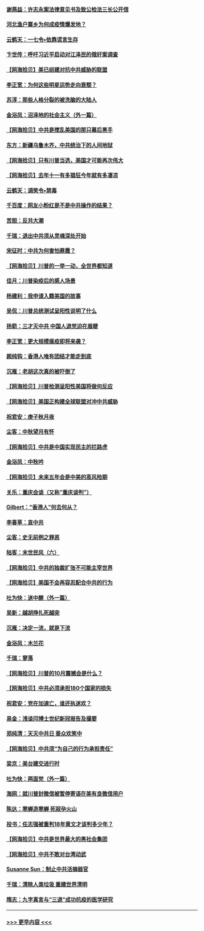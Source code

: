 #### [谢燕益：许志永案法律意见书及致公检法三长公开信](../pages/nsc993/n12470870.md?t=10130351) 
#### [河北渔户寨乡为何成疫情爆发地？](../pages/nsc993/n12464936.md?t=10130351) 
#### [云鹤天：一七令▪依靠谎言生存](../pages/nsc993/n12470034.md?t=10130351) 
#### [卞世传：呼吁习近平启动对江泽民的俄奸案调查](../pages/nsc993/n12469722.md?t=10130351) 
#### [【网海拾贝】美已组建对抗中共威胁的联盟](../pages/nsc993/n12469018.md?t=10130351) 
#### [李正宽：为何这些明星运势走向衰颓？](../pages/nsc993/n12468730.md?t=10130351) 
#### [苏淳：那些人格分裂的被洗脑的大陆人](../pages/nsc993/n12467858.md?t=10130351) 
#### [金浴凤：沼泽地的社会主义（外一篇）](../pages/nsc993/n12467792.md?t=10130351) 
#### [【网海拾贝】中共是搅乱美国的那只幕后黑手](../pages/nsc993/n12467700.md?t=10130351) 
#### [东方：新疆乌鲁木齐，中共统治下的人间地狱](../pages/nsc993/n12466075.md?t=10130351) 
#### [【网海拾贝】只有川普当选，美国才可能再次伟大](../pages/nsc993/n12466013.md?t=10130351) 
#### [【网海拾贝】去年十一有多猖狂今年就有多凄凉](../pages/nsc993/n12463649.md?t=10130351) 
#### [云鹤天：调笑令▪禁毒](../pages/nsc993/n12462975.md?t=10130351) 
#### [千百度：网友小粉红是不是中共操作的结果？](../pages/nsc993/n12461025.md?t=10130351) 
#### [苦胆：反共大潮](../pages/nsc993/n12459469.md?t=10130351) 
#### [千瑞：退出中共须从灵魂深处开始](../pages/nsc993/n12459437.md?t=10130351) 
#### [宋征时：中共为何害怕蔡霞？](../pages/nsc993/n12459097.md?t=10130351) 
#### [【网海拾贝】川普的一举一动，全世界都知道](../pages/nsc993/n12458825.md?t=10130351) 
#### [佳月：川普染疫后的感人场景](../pages/nsc993/n12456994.md?t=10130351) 
#### [杨建利：我申请入籍美国的故事](../pages/nsc993/n12455635.md?t=10130351) 
#### [吴侃：川普总统测试呈阳性说明了什么](../pages/nsc993/n12451869.md?t=10130351) 
#### [扬箭：三才灭中共 中国人退党迫在眉睫](../pages/nsc993/n12451842.md?t=10130351) 
#### [李正宽：更大规模瘟疫即将来袭？](../pages/nsc993/n12451455.md?t=10130351) 
#### [颜纯钩：香港人唯有团结才能走到底](../pages/nsc993/n12450870.md?t=10130351) 
#### [沉雁：老胡这次真的被吓倒了](../pages/nsc993/n12449796.md?t=10130351) 
#### [【网海拾贝】川普检测呈阳性美国将做何反应](../pages/nsc993/n12449042.md?t=10130351) 
#### [【网海拾贝】美国正构建全球联盟对冲中共威胁](../pages/nsc993/n12446580.md?t=10130351) 
#### [祝君安：庚子秋月夜](../pages/nsc993/n12445870.md?t=10130351) 
#### [尘客：中秋望月有怀](../pages/nsc993/n12444632.md?t=10130351) 
#### [【网海拾贝】中共是中国实现民主的拦路虎](../pages/nsc993/n12443573.md?t=10130351) 
#### [金浴凤：中秋吟](../pages/nsc993/n12441773.md?t=10130351) 
#### [【网海拾贝】未来五年会是中美的高风险期](../pages/nsc993/n12440760.md?t=10130351) 
#### [关乐：重庆会谈（又称“重庆谈判”）](../pages/nsc993/n12437525.md?t=10130351) 
#### [Gilbert：“香港人”何去何从？](../pages/nsc993/n12435894.md?t=10130351) 
#### [李春草：哀中共](../pages/nsc993/n12435874.md?t=10130351) 
#### [尘客：史无前例之罪恶](../pages/nsc993/n12435762.md?t=10130351) 
#### [陆客：末世民风（六）](../pages/nsc993/n12435354.md?t=10130351) 
#### [【网海拾贝】中共的独裁扩张不可能主宰世界](../pages/nsc993/n12435151.md?t=10130351) 
#### [【网海拾贝】美国不会再容忍配合中共的行为](../pages/nsc993/n12433808.md?t=10130351) 
#### [吐为快：迷中醒（外一篇）](../pages/nsc993/n12433585.md?t=10130351) 
#### [吴新：越胡挣扎死越突](../pages/nsc993/n12433562.md?t=10130351) 
#### [沉雁：决定一流，就是下流](../pages/nsc993/n12432128.md?t=10130351) 
#### [金浴凤：木兰花](../pages/nsc993/n12432124.md?t=10130351) 
#### [千瑞：寥落](../pages/nsc993/n12432071.md?t=10130351) 
#### [【网海拾贝】川普的10月震撼会是什么？](../pages/nsc993/n12431624.md?t=10130351) 
#### [【网海拾贝】中共必须承担180个国家的损失](../pages/nsc993/n12428893.md?t=10130351) 
#### [祝君安：党在加速亡，谁还执迷欢？](../pages/nsc993/n12428652.md?t=10130351) 
#### [易金：浅谈闫博士世纪新冠报告及撮要](../pages/nsc993/n12426822.md?t=10130351) 
#### [郑纯清：天灭中共日 善众欢笑中](../pages/nsc993/n12426784.md?t=10130351) 
#### [【网海拾贝】中共须“为自己的行为承担责任”](../pages/nsc993/n12426067.md?t=10130351) 
#### [梁京：美台建交进行时](../pages/nsc993/n12424066.md?t=10130351) 
#### [吐为快：两面党（外一篇）](../pages/nsc993/n12424043.md?t=10130351) 
#### [海网：就川普封微信被暂停寄语在美有良微信用户](../pages/nsc993/n12424021.md?t=10130351) 
#### [陈达：寒蝉造寒蝉 死寂孕火山](../pages/nsc993/n12423958.md?t=10130351) 
#### [投书：任志强被重判18年黄文才该判多少年？](../pages/nsc993/n12423672.md?t=10130351) 
#### [【网海拾贝】中共是世界最大的黑社会集团](../pages/nsc993/n12423543.md?t=10130351) 
#### [【网海拾贝】中共不敢对台湾动武](../pages/nsc993/n12421418.md?t=10130351) 
#### [Susanne Sun：制止中共活摘器官](../pages/nsc993/n12419654.md?t=10130351) 
#### [千瑞：清除人类垃圾 重建世界清明](../pages/nsc993/n12419414.md?t=10130351) 
#### [隋志：九字真言与“三退”成功抗疫的医学研究](../pages/nsc993/n12419248.md?t=10130351) 

----
#### [ >>> 更早内容 <<< ](../indexes/nsc993-earlier.md)
